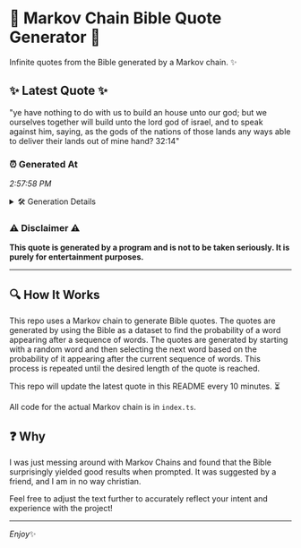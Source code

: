 # 📖 Markov Chain Bible Quote Generator 📖

Infinite quotes from the Bible generated by a Markov chain. ✨

## ✨ Latest Quote ✨
"ye have nothing to do with us to build an house unto our god; but we ourselves together will build unto the lord god of israel, and to speak against him, saying, as the gods of the nations of those lands any ways able to deliver their lands out of mine hand? 32:14"

### ⏰ Generated At
*2:57:58 PM*

<details>
    <summary>🛠️ Generation Details</summary>
    <p>
        <strong>🌱 Seed:</strong> ye<br>
        <strong>🔄 Iterations:</strong> 52<br>
        <strong>📜 Context History:</strong><br>[ ye ]: have<br>[ ye, have ]: nothing<br>[ ye, have, nothing ]: to<br>[ ye, have, nothing, to ]: do<br>[ ye, have, nothing, to, do ]: with<br>[ ye, have, nothing, to, do, with ]: us<br>[ have, nothing, to, do, with, us ]: to<br>[ nothing, to, do, with, us, to ]: build<br>[ to, do, with, us, to, build ]: an<br>[ do, with, us, to, build, an ]: house<br>[ with, us, to, build, an, house ]: unto<br>[ us, to, build, an, house, unto ]: our<br>[ to, build, an, house, unto, our ]: god;<br>[ build, an, house, unto, our, god; ]: but<br>[ an, house, unto, our, god;, but ]: we<br>[ house, unto, our, god;, but, we ]: ourselves<br>[ unto, our, god;, but, we, ourselves ]: together<br>[ our, god;, but, we, ourselves, together ]: will<br>[ god;, but, we, ourselves, together, will ]: build<br>[ but, we, ourselves, together, will, build ]: unto<br>[ we, ourselves, together, will, build, unto ]: the<br>[ ourselves, together, will, build, unto, the ]: lord<br>[ together, will, build, unto, the, lord ]: god<br>[ will, build, unto, the, lord, god ]: of<br>[ build, unto, the, lord, god, of ]: israel,<br>[ unto, the, lord, god, of, israel, ]: and<br>[ the, lord, god, of, israel,, and ]: to<br>[ lord, god, of, israel,, and, to ]: speak<br>[ god, of, israel,, and, to, speak ]: against<br>[ of, israel,, and, to, speak, against ]: him,<br>[ israel,, and, to, speak, against, him, ]: saying,<br>[ and, to, speak, against, him,, saying, ]: as<br>[ to, speak, against, him,, saying,, as ]: the<br>[ speak, against, him,, saying,, as, the ]: gods<br>[ against, him,, saying,, as, the, gods ]: of<br>[ him,, saying,, as, the, gods, of ]: the<br>[ saying,, as, the, gods, of, the ]: nations<br>[ as, the, gods, of, the, nations ]: of<br>[ the, gods, of, the, nations, of ]: those<br>[ gods, of, the, nations, of, those ]: lands<br>[ of, the, nations, of, those, lands ]: any<br>[ the, nations, of, those, lands, any ]: ways<br>[ nations, of, those, lands, any, ways ]: able<br>[ of, those, lands, any, ways, able ]: to<br>[ those, lands, any, ways, able, to ]: deliver<br>[ lands, any, ways, able, to, deliver ]: their<br>[ any, ways, able, to, deliver, their ]: lands<br>[ ways, able, to, deliver, their, lands ]: out<br>[ able, to, deliver, their, lands, out ]: of<br>[ to, deliver, their, lands, out, of ]: mine<br>[ deliver, their, lands, out, of, mine ]: hand?<br>[ their, lands, out, of, mine, hand? ]: 32:14<br>
    </p>
</details>

### ⚠️ Disclaimer ⚠️
**This quote is generated by a program and is not to be taken seriously. It is purely for entertainment purposes.**

---

## 🔍 How It Works

This repo uses a Markov chain to generate Bible quotes. The quotes are generated by using the Bible as a dataset to find the probability of a word appearing after a sequence of words. The quotes are generated by starting with a random word and then selecting the next word based on the probability of it appearing after the current sequence of words. This process is repeated until the desired length of the quote is reached.

This repo will update the latest quote in this README every 10 minutes. ⏳

All code for the actual Markov chain is in `index.ts`.

## ❓ Why

I was just messing around with Markov Chains and found that the Bible surprisingly yielded good results when prompted. 
It was suggested by a friend, and I am in no way christian.

Feel free to adjust the text further to accurately reflect your intent and experience with the project!

---

*Enjoy*✨
